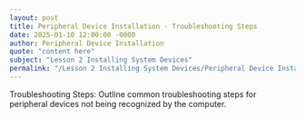 ```yaml
---
layout: post
title: Peripheral Device Installation - Troubleshooting Steps
date: 2025-01-10 12:00:00 -0000
author: Peripheral Device Installation
quote: "content here"
subject: "Lesson 2 Installing System Devices"
permalink: "/Lesson 2 Installing System Devices/Peripheral Device Installation/Peripheral Device Installation - Troubleshooting Steps"
---
```


Troubleshooting Steps: Outline common troubleshooting steps for peripheral devices not being recognized by the computer.
